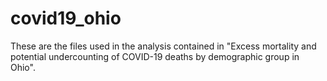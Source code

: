 # covid19_ohio
These are the files used in the analysis contained in "Excess mortality and potential undercounting of COVID-19 deaths by demographic group in Ohio".
